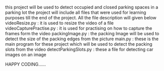 this project will be used to detect occupied and closed parking spaces in a parking lot
the project will include all files that were used for learning purposes till the end of the project.
All the file description will given below
videoResize.py : it is used to resize the video of a file
videoCapturePractise.py : it is used for practising on how to capture the frames form the video
packingImage.py : the packing Image will be used to detect the size of the packing edges from the picture 
main.py : these is the main program for these project which will be used to detect the packing slots from the video
detectParkingSlots.py : these a file for detecting car images on an image

HAPPY  CODING......
